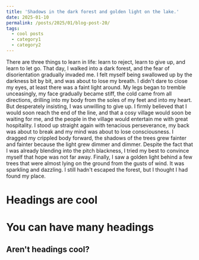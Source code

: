 ```yaml
---
title: 'Shadows in the dark forest and golden light on the lake.'
date: 2025-01-10
permalink: /posts/2025/01/blog-post-20/
tags:
  - cool posts
  - category1
  - category2
---
```


There are three things to learn in life: learn to reject, learn to give up, and learn to let go.
That day, I walked into a dark forest, and the fear of disorientation gradually invaded me. I felt myself being swallowed up by the darkness bit by bit, and was about to lose my breath. I didn't dare to close my eyes, at least there was a faint light around. My legs began to tremble unceasingly, my face gradually became stiff, the cold came from all directions, drilling into my body from the soles of my feet and into my heart.
But desperately insisting, I was unwilling to give up. I firmly believed that I would soon reach the end of the line, and that a cosy village would soon be waiting for me, and the people in the village would entertain me with great hospitality. I stood up straight again with tenacious perseverance, my back was about to break and my mind was about to lose consciousness. I dragged my crippled body forward, the shadows of the trees grew fainter and fainter because the light grew dimmer and dimmer. Despite the fact that I was already blending into the pitch blackness, I tried my best to convince myself that hope was not far away.
Finally, I saw a golden light behind a few trees that were almost lying on the ground from the gusts of wind. It was sparkling and dazzling. I still hadn't escaped the forest, but I thought I had found my place.

Headings are cool
======

You can have many headings
======

Aren't headings cool?
------
